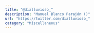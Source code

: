 ```yaml
---
title: "@dialluvioso_"
description: "Manuel Blanco Parajón ()"
url: "https://twitter.com/dialluvioso_"
category: "Miscellaneous"
---
```

